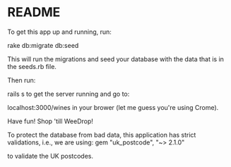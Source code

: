 # README

To get this app up and running, run:

rake db:migrate db:seed

This will run the migrations and seed your database with the data that is in the seeds.rb file.

Then run:

rails s
to get the server running and go to:

localhost:3000/wines
in your brower (let me guess you're using Crome).

Have fun! Shop 'till WeeDrop!

To protect the database from bad data, this application has strict validations,
i.e., we are using:
 gem "uk_postcode", "~> 2.1.0"

to validate the UK postcodes. 
